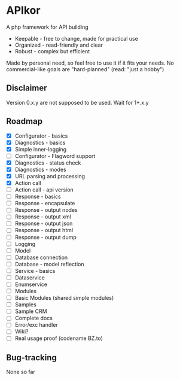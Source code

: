 # APIkor
A php framework for API building

- Keepable - free to change, made for practical use
- Organized - read-friendly and clear
- Robust - complex but efficient

Made by personal need, so feel free to use it if it fits your needs.
No commercial-like goals are "hard-planned" (read: "just a hobby")

## Disclaimer
Version 0.x.y are not supposed to be used. Wait for 1+.x.y

## Roadmap
- [x] Configurator - basics
- [x] Diagnostics - basics
- [x] Simple inner-logging
- [ ] Configurator - Flagword support
- [x] Diagnostics - status check
- [x] Diagnostics - modes
- [x] URL parsing and processing
- [x] Action call
- [ ] Action call - api version
- [ ] Response - basics
- [ ] Response - encapsulate
- [ ] Response - output nodes 
- [ ] Response - output xml
- [ ] Response - output json
- [ ] Response - output html
- [ ] Response - output dump
- [ ] Logging
- [ ] Model
- [ ] Database connection
- [ ] Database - model reflection
- [ ] Service - basics
- [ ] Dataservice
- [ ] Enumservice
- [ ] Modules
- [ ] Basic Modules (shared simple modules)
- [ ] Samples
- [ ] Sample CRM
- [ ] Complete docs
- [ ] Error/exc handler
- [ ] Wiki?
- [ ] Real usage proof (codename BZ.to)

## Bug-tracking
None so far

